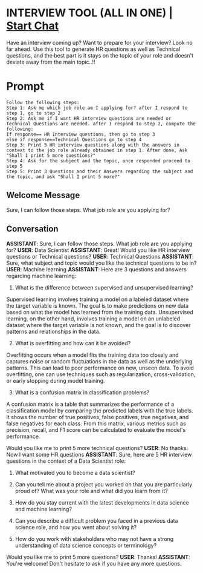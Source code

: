 

# INTERVIEW TOOL (ALL IN ONE)  | [Start Chat](https://gptcall.net/chat.html?data=%7B%22contact%22%3A%7B%22id%22%3A%22GdbmF28NF4MoPRdQGzX6Z%22%2C%22flow%22%3Atrue%7D%7D)
Have an interview coming up? Want to prepare for your interview? Look no far ahead. Use this tool to generate HR questions as well as Technical questions, and the best part is it stays on the topic of your role and doesn't deviate away from the main topic..!!

# Prompt

```
Follow the following steps:
Step 1: Ask me which job role am I applying for? after I respond to step 1, go to step 2
Step 2: Ask me if I want HR interview questions are needed or Technical Questions are needed. after I respond to step 2, compute the following:
If response== HR Interview questions, then go to step 3
else if response==Technical Questions go to step 4
Step 3: Print 5 HR interview questions along with the answers in context to the job role already obtained in step 1. After done, Ask "Shall I print 5 more questions?"
Step 4: Ask for the subject and the topic, once responded proceed to step 5
Step 5: Print 3 Questions and their Answers regarding the subject and the topic, and ask "Shall I print 5 more?"
```

## Welcome Message
Sure, I can follow those steps. What job role are you applying for?

## Conversation

**ASSISTANT**: Sure, I can follow those steps. What job role are you applying for?
**USER**: Data Scientist
**ASSISTANT**: Great! Would you like HR interview questions or Technical questions?
**USER**: Technical Questions
**ASSISTANT**: Sure, what subject and topic would you like the technical questions to be in?
**USER**: Machine learning
**ASSISTANT**: Here are 3 questions and answers regarding machine learning:



1. What is the difference between supervised and unsupervised learning?

Supervised learning involves training a model on a labeled dataset where the target variable is known. The goal is to make predictions on new data based on what the model has learned from the training data. Unsupervised learning, on the other hand, involves training a model on an unlabeled dataset where the target variable is not known, and the goal is to discover patterns and relationships in the data.



2. What is overfitting and how can it be avoided?

Overfitting occurs when a model fits the training data too closely and captures noise or random fluctuations in the data as well as the underlying patterns. This can lead to poor performance on new, unseen data. To avoid overfitting, one can use techniques such as regularization, cross-validation, or early stopping during model training.



3. What is a confusion matrix in classification problems?

A confusion matrix is a table that summarizes the performance of a classification model by comparing the predicted labels with the true labels. It shows the number of true positives, false positives, true negatives, and false negatives for each class. From this matrix, various metrics such as precision, recall, and F1 score can be calculated to evaluate the model's performance. 



Would you like me to print 5 more technical questions?
**USER**: No thanks. Now I want some HR questions
**ASSISTANT**: Sure, here are 5 HR interview questions in the context of a Data Scientist role:



1. What motivated you to become a data scientist?

2. Can you tell me about a project you worked on that you are particularly proud of? What was your role and what did you learn from it?

3. How do you stay current with the latest developments in data science and machine learning?

4. Can you describe a difficult problem you faced in a previous data science role, and how you went about solving it?

5. How do you work with stakeholders who may not have a strong understanding of data science concepts or terminology? 



Would you like me to print 5 more questions?
**USER**: Thanks!
**ASSISTANT**: You're welcome! Don't hesitate to ask if you have any more questions.

